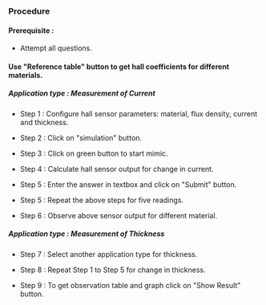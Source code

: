 ### Procedure

#### Prerequisite : 
- Attempt all questions.

#### Use "Reference table" button to get hall coefficients for different materials.

##### Application type : Measurement of Current

- Step 1 : Configure hall sensor parameters: material, flux density, current and thickness. 

- Step 2 : Click on "simulation" button.

- Step 3 : Click on green button to start mimic.

- Step 4 : Calculate hall sensor output for change in current.

- Step 5 : Enter the answer in textbox and click on "Submit" button.

- Step 5 : Repeat the above steps for five readings.

- Step 6 : Observe above sensor output for different material.

##### Application type : Measurement of Thickness

- Step 7 : Select another application type for thickness.

- Step 8 : Repeat Step 1 to Step 5 for change in thickness.

- Step 9 : To get observation table and graph click on "Show Result" button.